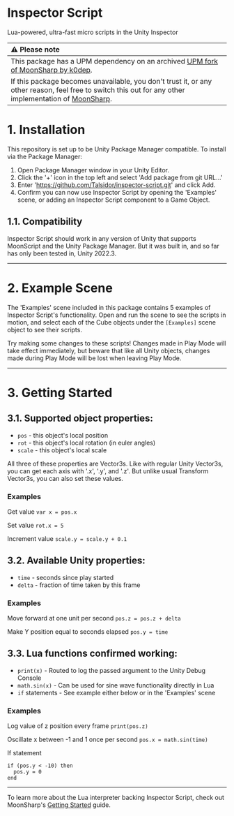# Inspector Script
Lua-powered, ultra-fast micro scripts in the Unity Inspector

| :warning: Please note           |
|:----------------------------|
| This package has a UPM dependency on an archived [UPM fork of MoonSharp by k0dep](https://github.com/k0dep/MoonSharp/). |
| If this package becomes unavailable, you don't trust it, or any other reason, feel free to switch this out for any other implementation of [MoonSharp](https://www.moonsharp.org/). |

# 1. Installation

This repository is set up to be Unity Package Manager compatible.
To install via the Package Manager:
1. Open Package Manager window in your Unity Editor.
2. Click the '+' icon in the top left and select 'Add package from git URL...'
3. Enter 'https://github.com/Talsidor/inspector-script.git' and click Add.
4. Confirm you can now use Inspector Script by opening the 'Examples' scene, or adding an Inspector Script component to a Game Object.

## 1.1. Compatibility

Inspector Script should work in any version of Unity that supports MoonScript and the Unity Package Manager.
But it was built in, and so far has only been tested in, Unity 2022.3.

----

# 2. Example Scene

The 'Examples' scene included in this package contains 5 examples of Inspector Script's functionality. Open and run the scene to see the scripts in motion, and select each of the Cube objects under the `[Examples]` scene object to see their scripts.

Try making some changes to these scripts! Changes made in Play Mode will take effect immediately, but beware that like all Unity objects, changes made during Play Mode will be lost when leaving Play Mode.

----

# 3. Getting Started

## 3.1. Supported object properties:
- `pos` - this object's local position
- `rot` - this object's local rotation (in euler angles)
- `scale` - this object's local scale

All three of these properties are Vector3s. Like with regular Unity Vector3s, you can get each axis with '.x', '.y', and '.z'. But unlike usual Transform Vector3s, you can also set these values.

### Examples

Get value
```var x = pos.x```

Set value
```rot.x = 5```

Increment value
```scale.y = scale.y + 0.1```

## 3.2. Available Unity properties:
- `time` - seconds since play started
- `delta` - fraction of time taken by this frame

### Examples

Move forward at one unit per second
```pos.z = pos.z + delta```

Make Y position equal to seconds elapsed
```pos.y = time```

## 3.3. Lua functions confirmed working:
- `print(x)` - Routed to log the passed argument to the Unity Debug Console
- `math.sin(x)` - Can be used for sine wave functionality directly in Lua
- `if` statements - See example either below or in the 'Examples' scene

### Examples

Log value of z position every frame
```print(pos.z)```

Oscillate x between -1 and 1 once per second
```pos.x = math.sin(time)```

If statement
```
if (pos.y < -10) then
  pos.y = 0
end
```

----

To learn more about the Lua interpreter backing Inspector Script, check out MoonSharp's [Getting Started](https://www.moonsharp.org/getting_started.html) guide.